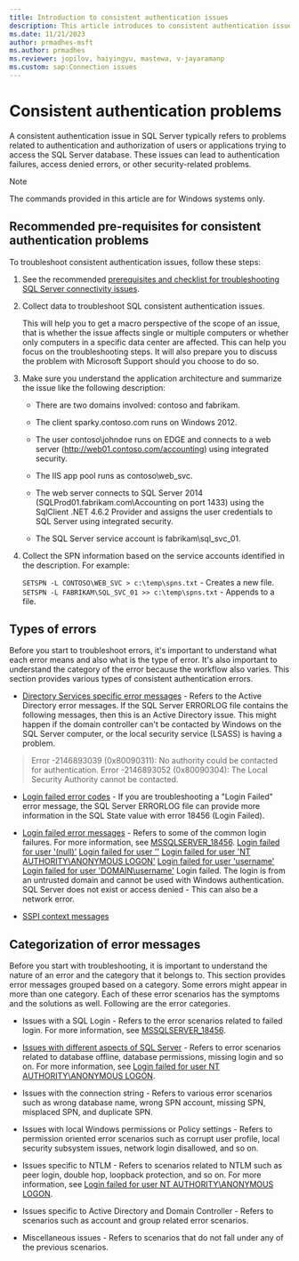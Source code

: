 ```yaml
---
title: Introduction to consistent authentication issues
description: This article introduces to consistent authentication issues, the types of error messages, and workarounds to troubleshoot various problems.
ms.date: 11/21/2023
author: prmadhes-msft
ms.author: prmadhes
ms.reviewer: jopilov, haiyingyu, mastewa, v-jayaramanp
ms.custom: sap:Connection issues
---
```


# Consistent authentication problems

A consistent authentication issue in SQL Server typically refers to problems related to authentication and authorization of users or applications trying to access the SQL Server database. These issues can lead to authentication failures, access denied errors, or other security-related problems.

> [!NOTE]
> The commands provided in this article are for Windows systems only.

## Recommended pre-requisites for consistent authentication problems

To troubleshoot consistent authentication issues, follow these steps:

1. See the recommended [prerequisites and checklist for troubleshooting SQL Server connectivity issues](resolve-connectivity-errors-checklist.md).
1. Collect data to troubleshoot SQL consistent authentication issues.

   This will help you to get a macro perspective of the scope of an issue, that is whether the issue affects single or multiple computers or whether only computers in a specific data center are affected. This can help you focus on the troubleshooting steps. It will also prepare you to discuss the problem with Microsoft Support should you choose to do so.

1. Make sure you understand the application architecture and summarize the issue like the following  description:

    - There are two domains involved: contoso and fabrikam.

    - The client sparky.contoso.com runs on Windows 2012.

    - The user contoso\johndoe runs on EDGE and connects to a web server (http://web01.contoso.com/accounting) using integrated security.

    - The IIS app pool runs as contoso\web_svc.

    - The web server connects to SQL Server 2014 (SQLProd01.fabrikam.com\Accounting on port 1433) using the SqlClient .NET 4.6.2 Provider and assigns the user credentials to SQL Server using integrated security.

    - The SQL Server service account is fabrikam\sql_svc_01.

1. Collect the SPN information based on the service accounts identified in the description. For example:

    `SETSPN -L CONTOSO\WEB_SVC > c:\temp\spns.txt` - Creates a new file.
    `SETSPN -L FABRIKAM\SQL_SVC_01 >> c:\temp\spns.txt` - Appends to a file.

## Types of errors

Before you start to troubleshoot errors, it's important to understand what each error means and also what is the type of error. It's also important to understand the category of the error because the workflow also varies. This section provides various types of consistent authentication errors.

- [Directory Services specific error messages](#directory-services-specific-error-messages) - Refers to the Active Directory error messages. If the SQL Server ERRORLOG file contains the following messages, then this is an Active Directory issue. This might happen if the domain controller can't be contacted by Windows on the SQL Server computer, or the local security service (LSASS) is having a problem.

> Error -2146893039 (0x80090311): No authority could be contacted for authentication.
> Error -2146893052 (0x80090304): The Local Security Authority cannot be contacted.

- [Login failed error codes](/sql/relational-databases/errors-events/mssqlserver-18456-database-engine-error?view=sql-server-ver16#additional-error-information) - If you are troubleshooting a "Login Failed" error message, the SQL Server ERRORLOG file can provide more information in the SQL State value with error 18456 (Login Failed).

- [Login failed error messages](/sql/relational-databases/errors-events/mssqlserver-18456-database-engine-error?view=sql-server-ver16&preserve-view=true) - Refers to some of the common login failures. For more information, see [MSSQLSERVER_18456](/sql/relational-databases/errors-events/mssqlserver-18456-database-engine-error?view=sql-server-ver16&preserve-view=true).
    [Login failed for user '(null)'](/sql/relational-databases/errors-events/mssqlserver-18456-database-engine-error?view=sql-server-ver16#login-failed-for-user-(null))
    [Login failed for user ''](/sql/relational-databases/errors-events/mssqlserver-18456-database-engine-error)
    [Login failed for user 'NT AUTHORITY\ANONYMOUS LOGON'](/sql/relational-databases/errors-events/mssqlserver-18456-database-engine-error)
    [Login failed for user 'username'](/sql/relational-databases/errors-events/mssqlserver-18456-database-engine-error)
    [Login failed for user 'DOMAIN\username'](/sql/relational-databases/errors-events/mssqlserver-18456-database-engine-error)
    Login failed. The login is from an untrusted domain and cannot be used with Windows authentication.
    SQL Server does not exist or access denied - This can also be a network error.
- [SSPI context messages](/troubleshoot/sql/database-engine/connect/cannot-generate-sspi-context-error?branch=main)

## Categorization of error messages

Before you start with troubleshooting, it is important to understand the nature of an error and the category that it belongs to. This section provides error messages grouped based on a category. Some errors might appear in more than one category. Each of these error scenarios has the symptoms and the solutions as well. Following are the error categories.

- Issues with a SQL Login - Refers to the error scenarios related to failed login. For more information, see [MSSQLSERVER_18456](/sql/relational-databases/errors-events/mssqlserver-18456-database-engine-error).

- [Issues with different aspects of SQL Server](consistentauth-some-aspects-of-sql-error-scenarios.md) - Refers to error scenarios related to database offline, database permissions, missing login and so on. For more information, see [Login failed for user NT AUTHORITY\ANONYMOUS LOGON](/sql/relational-databases/errors-events/mssqlserver-18456-database-engine-error#Login-failed-for-user-NT-AUTHORITY\ANONYMOUS-LOGON).

- Issues with the connection string - Refers to various error scenarios such as wrong database name, wrong SPN account, missing SPN, misplaced SPN, and duplicate SPN.

- Issues with local Windows permissions or Policy settings - Refers to permission oriented error scenarios such as corrupt user profile, local security subsystem issues, network login disallowed, and so on.

- Issues specific to NTLM - Refers to scenarios related to NTLM such as peer login, double hop, loopback protection, and so on. For more information, see [Login failed for user NT AUTHORITY\ANONYMOUS LOGON](/sql/relational-databases/errors-events/mssqlserver-18456-database-engine-error#Login-failed-for-user-NT-AUTHORITY\ANONYMOUS-LOGON).

- Issues specific to Active Directory and Domain Controller - Refers to scenarios such as account and group related error scenarios.

- Miscellaneous issues - Refers to scenarios that do not fall under any of the previous scenarios.

